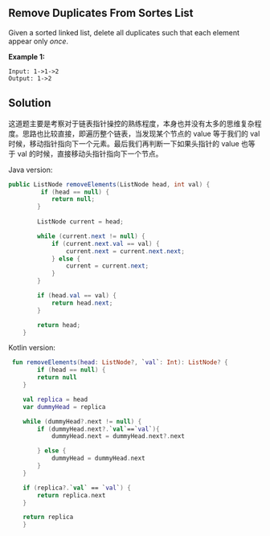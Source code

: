 ## Remove Duplicates From Sortes List

Given a sorted linked list, delete all duplicates such that each element appear only *once*.

**Example 1:**

```
Input: 1->1->2
Output: 1->2
```

## Solution

这道题主要是考察对于链表指针操控的熟练程度，本身也并没有太多的思维复杂程度。思路也比较直接，即遍历整个链表，当发现某个节点的 value 等于我们的 val 时候，移动指针指向下一个元素。最后我们再判断一下如果头指针的 value 也等于 val 的时候，直接移动头指针指向下一个节点。

Java version:

```java
public ListNode removeElements(ListNode head, int val) {
         if (head == null) {
            return null;
        }
        
        ListNode current = head;

        while (current.next != null) {
            if (current.next.val == val) {
                current.next = current.next.next;
            } else {
                current = current.next;
            }
        }

        if (head.val == val) {
            return head.next;
        }

        return head;
    }

```

Kotlin version:

```kotlin
 fun removeElements(head: ListNode?, `val`: Int): ListNode? {
        if (head == null) {
        return null
    }

    val replica = head
    var dummyHead = replica

    while (dummyHead?.next != null) {
        if (dummyHead.next?.`val`==`val`){
            dummyHead.next = dummyHead.next?.next

        } else {
            dummyHead = dummyHead.next
        }
    }

    if (replica?.`val` == `val`) {
        return replica.next
    }

    return replica
    }
```

